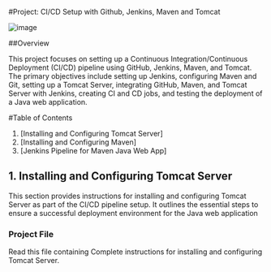 #Project: CI/CD Setup with Github, Jenkins, Maven and Tomcat

![image](https://github.com/SirJosh-i/Basic-Devops---CI-CD/assets/69949528/397e566d-04d5-4876-8e6a-8596b92136e6)

##Overview

This project focuses on setting up a Continuous Integration/Continuous Deployment (CI/CD) pipeline using GitHub, Jenkins, Maven, and Tomcat. The primary objectives include setting up Jenkins, configuring Maven and Git, setting up a Tomcat Server, integrating GitHub, Maven, and Tomcat Server with Jenkins, creating CI and CD jobs, and testing the deployment of a Java web application.

#Table of Contents

1. [Installing and Configuring Tomcat Server]
2. [Installing and Configuring Maven]
3. [Jenkins Pipeline for Maven Java Web App]

## 1. Installing and Configuring Tomcat Server

This section provides instructions for installing and configuring Tomcat Server as part of the CI/CD pipeline setup. It outlines the essential steps to ensure a successful deployment environment for the Java web application

### Project File

Read this file containing Complete instructions for installing and configuring Tomcat Server.
